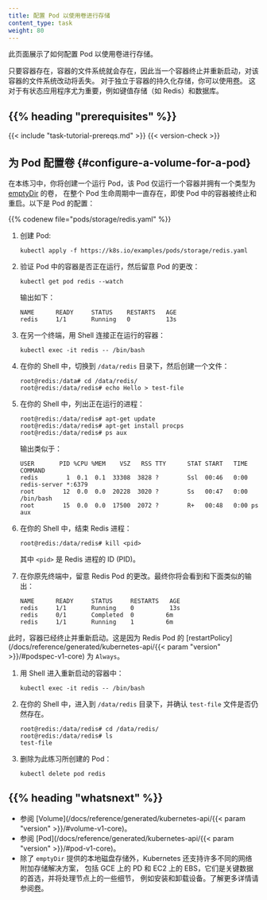 ```yaml
---
title: 配置 Pod 以使用卷进行存储
content_type: task
weight: 80
---
```

<!--
title: Configure a Pod to Use a Volume for Storage
content_type: task
weight: 50
-->

<!-- overview -->
<!--
This page shows how to configure a Pod to use a Volume for storage.

A Container's file system lives only as long as the Container does. So when a
Container terminates and restarts, filesystem changes are lost. For more
consistent storage that is independent of the Container, you can use a
[Volume](/docs/concepts/storage/volumes/). This is especially important for stateful
applications, such as key-value stores (such as Redis) and databases.
-->
此页面展示了如何配置 Pod 以使用卷进行存储。

只要容器存在，容器的文件系统就会存在，因此当一个容器终止并重新启动，对该容器的文件系统改动将丢失。
对于独立于容器的持久化存储，你可以使用[卷](/zh-cn/docs/concepts/storage/volumes/)。
这对于有状态应用程序尤为重要，例如键值存储（如 Redis）和数据库。

## {{% heading "prerequisites" %}}

{{< include "task-tutorial-prereqs.md" >}} {{< version-check >}}

<!-- steps -->

<!--
## Configure a volume for a Pod

In this exercise, you create a Pod that runs one Container. This Pod has a
Volume of type
[emptyDir](/docs/concepts/storage/volumes/#emptydir)
that lasts for the life of the Pod, even if the Container terminates and
restarts. Here is the configuration file for the Pod:
-->
## 为 Pod 配置卷   {#configure-a-volume-for-a-pod}

在本练习中，你将创建一个运行 Pod，该 Pod 仅运行一个容器并拥有一个类型为
[emptyDir](/zh-cn/docs/concepts/storage/volumes/#emptydir) 的卷，
在整个 Pod 生命周期中一直存在，即使 Pod 中的容器被终止和重启。以下是 Pod 的配置：

{{% codenew file="pods/storage/redis.yaml" %}}

<!--
1. Create the Pod:
-->
1. 创建 Pod:

   ```shell
   kubectl apply -f https://k8s.io/examples/pods/storage/redis.yaml
   ```

<!--
1. Verify that the Pod's Container is running, and then watch for changes to
   the Pod:
-->
2. 验证 Pod 中的容器是否正在运行，然后留意 Pod 的更改：

   ```shell
   kubectl get pod redis --watch
   ```

   <!--
   The output looks like this:
   -->

   输出如下：

   ```console
   NAME      READY     STATUS    RESTARTS   AGE
   redis     1/1       Running   0          13s
   ```

<!--
1. In another terminal, get a shell to the running Container:
-->
3. 在另一个终端，用 Shell 连接正在运行的容器：

   ```shell
   kubectl exec -it redis -- /bin/bash
   ```

<!--
1. In your shell, go to `/data/redis`, and then create a file:
-->
4. 在你的 Shell 中，切换到 `/data/redis` 目录下，然后创建一个文件：

   ```shell
   root@redis:/data# cd /data/redis/
   root@redis:/data/redis# echo Hello > test-file
   ```

<!--
1. In your shell, list the running processes:
-->
5. 在你的 Shell 中，列出正在运行的进程：

   ```shell
   root@redis:/data/redis# apt-get update
   root@redis:/data/redis# apt-get install procps
   root@redis:/data/redis# ps aux
   ```

   <!--
   The output is similar to this:
   -->

   输出类似于：

   ```console
   USER       PID %CPU %MEM    VSZ   RSS TTY      STAT START   TIME COMMAND
   redis        1  0.1  0.1  33308  3828 ?        Ssl  00:46   0:00 redis-server *:6379
   root        12  0.0  0.0  20228  3020 ?        Ss   00:47   0:00 /bin/bash
   root        15  0.0  0.0  17500  2072 ?        R+   00:48   0:00 ps aux
   ```

<!--
1. In your shell, kill the Redis process:
-->
6. 在你的 Shell 中，结束 Redis 进程：

   ```shell
   root@redis:/data/redis# kill <pid>
   ```

   <!--
   where `<pid>` is the Redis process ID (PID).
   -->

   其中 `<pid>` 是 Redis 进程的 ID (PID)。

<!--
1. In your original terminal, watch for changes to the Redis Pod. Eventually,
   you will see something like this:
-->
7. 在你原先终端中，留意 Redis Pod 的更改。最终你将会看到和下面类似的输出：

   ```console
   NAME      READY     STATUS     RESTARTS   AGE
   redis     1/1       Running    0          13s
   redis     0/1       Completed  0         6m
   redis     1/1       Running    1         6m
   ```

<!--
At this point, the Container has terminated and restarted. This is because the
Redis Pod has a
[restartPolicy](/docs/reference/generated/kubernetes-api/{{< param "version" >}}/#podspec-v1-core)
of `Always`.
-->
此时，容器已经终止并重新启动。这是因为 Redis Pod 的
[restartPolicy](/docs/reference/generated/kubernetes-api/{{< param "version" >}}/#podspec-v1-core)
为 `Always`。

<!--
1. Get a shell into the restarted Container:
-->
1. 用 Shell 进入重新启动的容器中：

   ```shell
   kubectl exec -it redis -- /bin/bash
   ```

<!--
1. In your shell, go to `/data/redis`, and verify that `test-file` is still there.
-->
2. 在你的 Shell 中，进入到 `/data/redis` 目录下，并确认 `test-file` 文件是否仍然存在。

   ```shell
   root@redis:/data/redis# cd /data/redis/
   root@redis:/data/redis# ls
   test-file
   ```

<!--
1. Delete the Pod that you created for this exercise:
-->
3. 删除为此练习所创建的 Pod：

   ```shell
   kubectl delete pod redis
   ```

## {{% heading "whatsnext" %}}

<!--
- See [Volume](/docs/reference/generated/kubernetes-api/{{< param "version" >}}/#volume-v1-core).

- See [Pod](/docs/reference/generated/kubernetes-api/{{< param "version" >}}/#pod-v1-core).

- In addition to the local disk storage provided by `emptyDir`, Kubernetes
  supports many different network-attached storage solutions, including PD on
  GCE and EBS on EC2, which are preferred for critical data and will handle
  details such as mounting and unmounting the devices on the nodes. See
  [Volumes](/docs/concepts/storage/volumes/) for more details.
-->
- 参阅 [Volume](/docs/reference/generated/kubernetes-api/{{< param "version" >}}/#volume-v1-core)。
- 参阅 [Pod](/docs/reference/generated/kubernetes-api/{{< param "version" >}}/#pod-v1-core)。
- 除了 `emptyDir` 提供的本地磁盘存储外，Kubernetes 还支持许多不同的网络附加存储解决方案，
  包括 GCE 上的 PD 和 EC2 上的 EBS，它们是关键数据的首选，并将处理节点上的一些细节，
  例如安装和卸载设备。了解更多详情请参阅[卷](/zh-cn/docs/concepts/storage/volumes/)。

